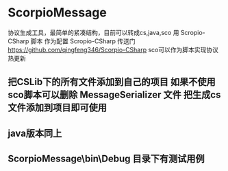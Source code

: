 ScorpioMessage
==============

协议生成工具，最简单的紧凑结构，目前可以转成cs,java,sco 用 Scropio-CSharp 脚本 作为配置
Scropio-CSharp 传送门 https://github.com/qingfeng346/Scorpio-CSharp
sco可以作为脚本实现协议热更新

## 把CSLib下的所有文件添加到自己的项目 如果不使用sco脚本可以删除 MessageSerializer 文件 把生成cs文件添加到项目即可使用
## java版本同上
## ScorpioMessage\bin\Debug 目录下有测试用例